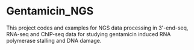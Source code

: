 # Gentamicin_NGS
This project codes and examples for NGS data processing in 3'-end-seq, RNA-seq and ChIP-seq data for studying gentamicin induced RNA polymerase stalling and DNA damage.
